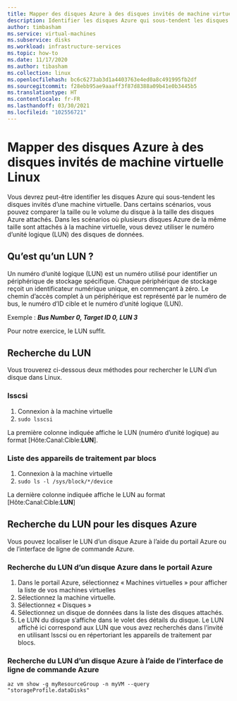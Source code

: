 ```yaml
---
title: Mapper des disques Azure à des disques invités de machine virtuelle Linux
description: Identifier les disques Azure qui sous-tendent les disques invités d’une machine virtuelle Linux.
author: timbasham
ms.service: virtual-machines
ms.subservice: disks
ms.workload: infrastructure-services
ms.topic: how-to
ms.date: 11/17/2020
ms.author: tibasham
ms.collection: linux
ms.openlocfilehash: bc6c6273ab3d1a4403763e4ed0a8c491995fb2df
ms.sourcegitcommit: f28ebb95ae9aaaff3f87d8388a09b41e0b3445b5
ms.translationtype: HT
ms.contentlocale: fr-FR
ms.lasthandoff: 03/30/2021
ms.locfileid: "102556721"
---
```

# <a name="how-to-map-azure-disks-to-linux-vm-guest-disks"></a>Mapper des disques Azure à des disques invités de machine virtuelle Linux

Vous devrez peut-être identifier les disques Azure qui sous-tendent les disques invités d’une machine virtuelle. Dans certains scénarios, vous pouvez comparer la taille ou le volume du disque à la taille des disques Azure attachés. Dans les scénarios où plusieurs disques Azure de la même taille sont attachés à la machine virtuelle, vous devez utiliser le numéro d’unité logique (LUN) des disques de données. 

## <a name="what-is-a-lun"></a>Qu’est qu’un LUN ?

Un numéro d’unité logique (LUN) est un numéro utilisé pour identifier un périphérique de stockage spécifique. Chaque périphérique de stockage reçoit un identificateur numérique unique, en commençant à zéro. Le chemin d’accès complet à un périphérique est représenté par le numéro de bus, le numéro d’ID cible et le numéro d’unité logique (LUN). 

Exemple : ***Bus Number 0, Target ID 0, LUN 3***

Pour notre exercice, le LUN suffit.

## <a name="finding-the-lun"></a>Recherche du LUN

Vous trouverez ci-dessous deux méthodes pour rechercher le LUN d’un disque dans Linux.

### <a name="lsscsi"></a>lsscsi

1. Connexion à la machine virtuelle
1. `sudo lsscsi`

La première colonne indiquée affiche le LUN (numéro d’unité logique) au format [Hôte:Canal:Cible:**LUN**].

### <a name="listing-block-devices"></a>Liste des appareils de traitement par blocs

1. Connexion à la machine virtuelle
1. `sudo ls -l /sys/block/*/device`

La dernière colonne indiquée affiche le LUN au format [Hôte:Canal:Cible:**LUN**]

## <a name="finding-the-lun-for-the-azure-disks"></a>Recherche du LUN pour les disques Azure

Vous pouvez localiser le LUN d’un disque Azure à l’aide du portail Azure ou de l’interface de ligne de commande Azure.

### <a name="finding-an-azure-disks-lun-in-the-azure-portal"></a>Recherche du LUN d’un disque Azure dans le portail Azure

1. Dans le portail Azure, sélectionnez « Machines virtuelles » pour afficher la liste de vos machines virtuelles
1. Sélectionnez la machine virtuelle.
1. Sélectionnez « Disques »
1. Sélectionnez un disque de données dans la liste des disques attachés.
1. Le LUN du disque s’affiche dans le volet des détails du disque. Le LUN affiché ici correspond aux LUN que vous avez recherchés dans l’invité en utilisant lsscsi ou en répertoriant les appareils de traitement par blocs.

### <a name="finding-an-azure-disks-lun-using-azure-cli"></a>Recherche du LUN d’un disque Azure à l’aide de l’interface de ligne de commande Azure

```azurecli-interactive
az vm show -g myResourceGroup -n myVM --query "storageProfile.dataDisks"
```
